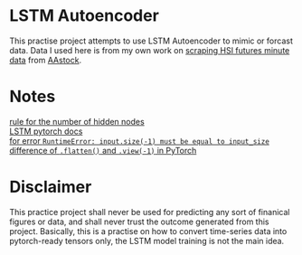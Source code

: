 # LSTM Autoencoder
This practise project attempts to use LSTM Autoencoder to mimic or forcast data. Data I used here is from my own work on [scraping HSI futures minute data](https://github.com/jackyman1997/aastock) from [AAstock](http://www.aastocks.com/tc/). 

# Notes
[rule for the number of hidden nodes](https://ai.stackexchange.com/questions/3156/how-to-select-number-of-hidden-layers-and-number-of-memory-cells-in-an-lstm)  
[LSTM pytorch docs](https://pytorch.org/docs/stable/generated/torch.nn.LSTM.html)  
[for error `RuntimeError: input.size(-1) must be equal to input_size`](https://discuss.pytorch.org/t/why-do-i-get-input-size-1-must-be-equal-to-input-size-error-in-this-case/120685/13)  
[difference of `.flatten()` and `.view(-1)` in PyTorch](https://discuss.pytorch.org/t/what-is-the-difference-of-flatten-and-view-1-in-pytorch/51790)  

# Disclaimer
This practice project shall never be used for predicting any sort of finanical figures or data, and shall never trust the outcome generated from this project. Basically, this is a practise on how to convert time-series data into pytorch-ready tensors only, the LSTM model training is not the main idea. 
